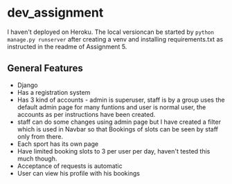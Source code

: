 # dev_assignment

I haven't deployed on Heroku. The local versioncan be started by `python manage.py runserver` after creating a venv and installing requirements.txt as instructed in the readme of Assignment 5.

## General Features

- Django
- Has a registration system
- Has 3 kind of accounts - admin is superuser, staff is by a group uses the default admin page for many funtions and user is normal user, the accounts as per instructions have been created.
- staff can do some changes using admin page but I have created a filter which is used in Navbar so that Bookings of slots can be seen by staff only from there.
- Each sport has its own page
- Have limited booking slots to 3 per user per day, haven't tested this much though.
- Acceptance of requests is automatic
- User can view his profile with his bookings
